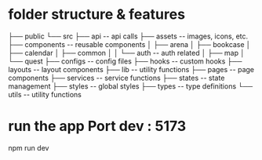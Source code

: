 # folder structure & features
├── public 
└── src 
    ├── api -- api calls
    ├── assets -- images, icons, etc.
    ├── components -- reusable components
    │   ├── arena
    │   ├── bookcase
    │   ├── calendar
    │   ├── common
    │   │   └── auth -- auth related
    │   ├── map
    │   └── quest
    ├── configs -- config files
    ├── hooks -- custom hooks
    ├── layouts -- layout components
    ├── lib -- utility functions
    ├── pages -- page components
    ├── services -- service functions
    ├── states -- state management
    ├── styles -- global styles
    ├── types -- type definitions
    └── utils -- utility functions

# run the app Port dev : 5173
npm run dev
